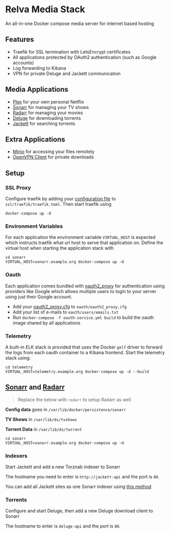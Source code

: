 # Relva Media Stack

An all-in-one Docker compose media server for internet based hosting

## Features

  - Traefik for SSL termination with LetsEncrypt certificates
  - All applications protected by OAuth2 authentication (such as Google accounts)
  - Log forwarding to Kibana
  - VPN for private Deluge and Jackett communication
  

## Media Applications

  - [Plex](https://hub.docker.com/r/plexinc/pms-docker/) for your own personal Netflix
  - [Sonarr](#sonarr-and-radarr) for managing your TV shows
  - [Radarr](#sonarr-and-radarr) for managing your movies
  - [Deluge](https://hub.docker.com/r/linuxserver/deluge/) for downloading torrents
  - [Jackett](https://hub.docker.com/r/linuxserver/jackett/) for searching torrents
  
## Extra Applications

  - [Minio](https://www.minio.io/) for accessing your files remotely
  - [OpenVPN Client](https://github.com/dperson/openvpn-client) for private downloads


## Setup

### SSL Proxy

Configure traefik by adding your [configuration file](https://docs.traefik.io/basics/) to `ssl/traefik/traefik.toml`.
Then start traefik using

```
docker-compose up -d
```

### Environment Variables

For each application the environment variable `VIRTUAL_HOST` is expected which instructs traefik what url host to serve that application on. 
Define the virtual host when starting the application stack with

```
cd sonarr
VIRTUAL_HOST=sonarr.example.org docker-compose up -d
```

### Oauth

Each application comes bundled with [oauth2_proxy](https://hub.docker.com/r/a5huynh/oauth2_proxy/) for authentication using providers like Google which allows multiple users to login to your server using just their Google account.

  - Add your [oauth2_proxy.cfg](https://github.com/bitly/oauth2_proxy/blob/master/contrib/oauth2_proxy.cfg.example) to `oauth/oauth2_proxy.cfg`
  - Add your list of e-mails to `oauth/users/emails.txt`
  - Run `docker-compose -f oauth-service.yml build` to build the oauth image shared by all applications
  
### Telemetry

A built-in ELK stack is provided that uses the Docker `gelf` driver to forward the logs from each oauth container to a Kibana frontend.
Start the telemetry stack using:

```
cd telemetry
VIRTUAL_HOST=telemetry.example.org docker-compose up -d --build
```

## [Sonarr](https://hub.docker.com/r/linuxserver/sonarr/) and [Radarr](https://hub.docker.com/r/linuxserver/radarr/)

> Replace the below with `radarr` to setup Radarr as well

__Config data__ goes in `/var/lib/docker/persistence/sonarr`

__TV Shows__ in `/var/lib/ds/tvshows`

__Torrent Data__ in `/var/lib/ds/torrent`

```
cd sonarr
VIRTUAL_HOST=sonarr.example.org docker-compose up -d
```

### Indexers

Start Jackett and add a new Torznab indexer to Sonarr 

The hostname you need to enter is `http://jackett-api` and the port is `80`.

You can add all Jackett sites as one Sonarr indexer using [this method](https://www.reddit.com/r/PleX/comments/737foz/tip_if_you_use_jackett_for_indexers_you_can_set_a/)

### Torrents

Configure and start Deluge, then add a new Deluge download client to Sonarr

The hostname to enter is `deluge-api` and the port is `80`.

